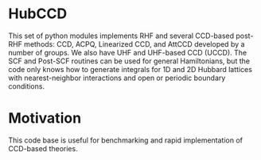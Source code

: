 # HubCCD
This set of python modules implements RHF and several CCD-based post-RHF methods: CCD, ACPQ, Linearized CCD, and AttCCD developed by a number of groups. We also have UHF and UHF-based CCD (UCCD).
The SCF and Post-SCF routines can be used for general Hamiltonians, but the code only knows
how to generate integrals for 1D and 2D Hubbard lattices with nearest-neighbor interactions
and open or periodic boundary conditions.

# Motivation
This code base is useful for benchmarking and rapid implementation of CCD-based theories.
